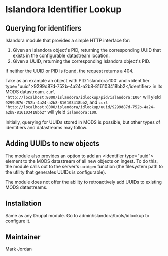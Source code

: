 # Islandora Identifier Lookup

## Querying for identifiers

Islandora module that provides a simple HTTP interface for:

1. Given an Islandora object's PID, returning the corresponding UUID that exists in the configurable datastream location.
2. Given a UUID, returning the corresponding Islandora object's PID.

If neither the UUID or PID is found, the request returns a 404.

Take as an example an object with PID 'islandora:100' and &lt;identifier type="uuid"&gt;9299d87d-752b-4a24-a2b8-816103418bb2&lt;/identifier&gt; in its MODS  datastream. `curl "http://localhost:8000/islandora/idlookup/pid/islandora:100"` will yield `9299d87d-752b-4a24-a2b8-816103418bb2`, and `curl "http://localhost:8000/islandora/idlookup/uuid/9299d87d-752b-4a24-a2b8-816103418bb2"` will yield `islandora:100`.

Initially, querying for UUIDs stored in MODS is possible, but other types of identifiers and datastreams may follow.

## Adding UUIDs to new objects

The module also provides an option to add an &lt;identifier type="uuid"&gt; element to the MODS datastream of all new objects on ingest. To do this, the module calls out to the server's `uuidgen` function (the filesystem path to the utility that generates UUIDs is configurable).

The module does not offer the ability to retroactively add UUIDs to existing MODS datastreams.

## Installation

Same as any Drupal module. Go to admin/islandora/tools/idlookup to configure it.

## Maintainer

Mark Jordan
